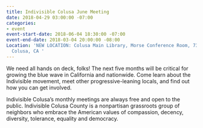 ```yaml
---
title: Indivisible Colusa June Meeting
date: 2018-04-29 03:00:00 -07:00
categories:
- event
event-start-date: 2018-06-04 18:30:00 -07:00
event-end-date: 2018-03-04 20:00:00 -08:00
Location: 'NEW LOCATION: Colusa Main Library, Morse Conference Room, 738 Market St.,
  Colusa, CA '
---
```


We need all hands on deck, folks! The next five months will be critical for growing the blue wave in California and nationwide. Come learn about the Indivisible movement, meet other progressive-leaning locals, and find out how you can get involved. 

Indivisible Colusa’s monthly meetings are always free and open to the public. Indivisible Colusa County is a nonpartisan grassroots group of neighbors who embrace the American values of compassion, decency, diversity, tolerance, equality and democracy.